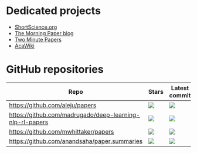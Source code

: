 # Dedicated projects

* [ShortScience.org](https://www.shortscience.org/)
* [The Morning Paper blog](https://blog.acolyer.org/)
* [Two Minute Papers](https://www.youtube.com/channel/UCbfYPyITQ-7l4upoX8nvctg)
* [AcaWiki](https://acawiki.org)

# GitHub repositories

| Repo | Stars | Latest commit | Commit activity |
| ------------- | ------------- | ------------- | ------------- |
| https://github.com/aleju/papers | ![](https://img.shields.io/github/stars/aleju/papers.svg) | ![](https://img.shields.io/github/last-commit/aleju/papers.svg) | ![](https://img.shields.io/github/commit-activity/m/aleju/papers.svg) |
| https://github.com/madrugado/deep-learning-nlp-rl-papers | ![](https://img.shields.io/github/stars/madrugado/deep-learning-nlp-rl-papers.svg) | ![](https://img.shields.io/github/last-commit/madrugado/deep-learning-nlp-rl-papers.svg) | ![](https://img.shields.io/github/commit-activity/m/madrugado/deep-learning-nlp-rl-papers.svg) |
| https://github.com/mwhittaker/papers | ![](https://img.shields.io/github/stars/mwhittaker/papers.svg) | ![](https://img.shields.io/github/last-commit/mwhittaker/papers.svg) | ![](https://img.shields.io/github/commit-activity/m/mwhittaker/papers.svg) |
| https://github.com/anandsaha/paper.summaries | ![](https://img.shields.io/github/stars/anandsaha/paper.summaries.svg) | ![](https://img.shields.io/github/last-commit/anandsaha/paper.summaries.svg) | ![](https://img.shields.io/github/commit-activity/m/anandsaha/paper.summaries.svg) |
